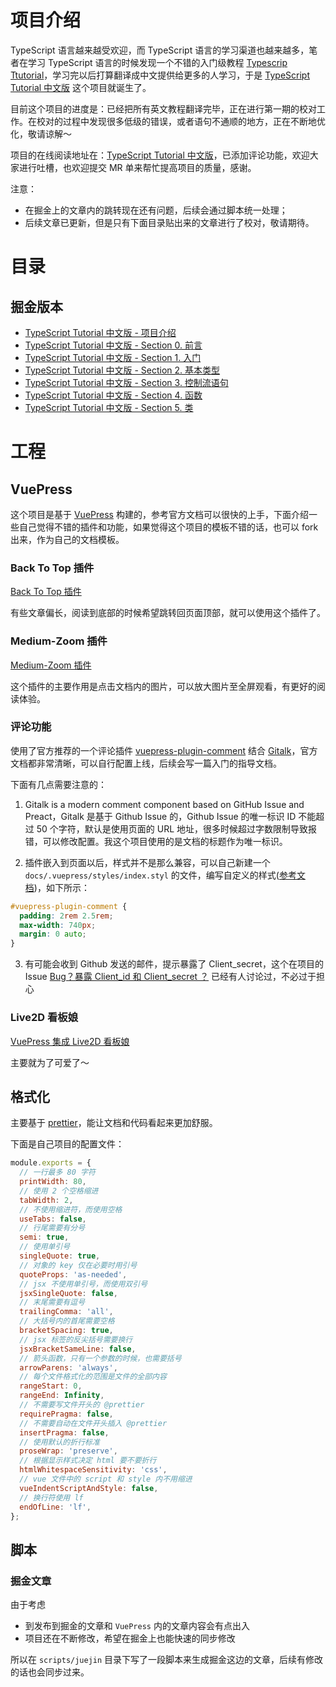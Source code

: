 # 项目介绍

TypeScript 语言越来越受欢迎，而 TypeScript 语言的学习渠道也越来越多，笔者在学习 TypeScript 语言的时候发现一个不错的入门级教程 [Typescrip Ttutorial](https://www.typescripttutorial.net/)，学习完以后打算翻译成中文提供给更多的人学习，于是 [TypeScript Tutorial 中文版](https://github.com/cody1991/TypeScript-Tutorial) 这个项目就诞生了。

目前这个项目的进度是：已经把所有英文教程翻译完毕，正在进行第一期的校对工作。在校对的过程中发现很多低级的错误，或者语句不通顺的地方，正在不断地优化，敬请谅解～

项目的在线阅读地址在：[TypeScript Tutorial 中文版](https://cody1991.github.io/TypeScript-Tutorial/)，已添加评论功能，欢迎大家进行吐槽，也欢迎提交 MR 单来帮忙提高项目的质量，感谢。

注意：

- 在掘金上的文章内的跳转现在还有问题，后续会通过脚本统一处理；
- 后续文章已更新，但是只有下面目录贴出来的文章进行了校对，敬请期待。

# 目录

## 掘金版本

- [TypeScript Tutorial 中文版 - 项目介绍](https://juejin.cn/post/6984281217168310302)
- [TypeScript Tutorial 中文版 - Section 0. 前言](https://juejin.cn/post/6984281996449021966)
- [TypeScript Tutorial 中文版 - Section 1. 入门](https://juejin.cn/post/6984290303880478757)
- [TypeScript Tutorial 中文版 - Section 2. 基本类型](https://juejin.cn/post/6984309148553445406)
- [TypeScript Tutorial 中文版 - Section 3. 控制流语句](https://juejin.cn/post/6984313301530312734)
- [TypeScript Tutorial 中文版 - Section 4. 函数](https://juejin.cn/post/6984313766053675022)
- [TypeScript Tutorial 中文版 - Section 5. 类](https://juejin.cn/post/6984313923902111781)

# 工程

## VuePress

这个项目是基于 [VuePress](https://vuepress.vuejs.org/) 构建的，参考官方文档可以很快的上手，下面介绍一些自己觉得不错的插件和功能，如果觉得这个项目的模板不错的话，也可以 fork 出来，作为自己的文档模板。

### Back To Top 插件

[Back To Top 插件](https://vuepress.vuejs.org/zh/plugin/official/plugin-back-to-top.html)

有些文章偏长，阅读到底部的时候希望跳转回页面顶部，就可以使用这个插件了。

### Medium-Zoom 插件

[Medium-Zoom 插件](https://vuepress.vuejs.org/zh/plugin/official/plugin-medium-zoom.html)

这个插件的主要作用是点击文档内的图片，可以放大图片至全屏观看，有更好的阅读体验。

### 评论功能

使用了官方推荐的一个评论插件 [vuepress-plugin-comment](https://github.com/dongyuanxin/vuepress-plugin-comment) 结合 [Gitalk](https://github.com/gitalk/gitalk)，官方文档都非常清晰，可以自行配置上线，后续会写一篇入门的指导文档。

下面有几点需要注意的：

1. Gitalk is a modern comment component based on GitHub Issue and Preact，Gitalk 是基于 Github Issue 的，Github Issue 的唯一标识 ID 不能超过 50 个字符，默认是使用页面的 URL 地址，很多时候超过字数限制导致报错，可以修改配置。我这个项目使用的是文档的标题作为唯一标识。

2. 插件嵌入到页面以后，样式并不是那么兼容，可以自己新建一个 `docs/.vuepress/styles/index.styl` 的文件，编写自定义的样式([参考文档](https://vuepress.vuejs.org/config/#styling))，如下所示：

```css
#vuepress-plugin-comment {
  padding: 2rem 2.5rem;
  max-width: 740px;
  margin: 0 auto;
}
```

3. 有可能会收到 Github 发送的邮件，提示暴露了 Client_secret，这个在项目的 Issue [Bug？暴露 Client_id 和 Client_secret ？](https://github.com/gitalk/gitalk/issues/150) 已经有人讨论过，不必过于担心

### Live2D 看板娘

[VuePress 集成 Live2D 看板娘](https://github.com/JoeyBling/vuepress-plugin-helper-live2d)

主要就为了可爱了～

## 格式化

主要基于 [prettier](https://prettier.io/)，能让文档和代码看起来更加舒服。

下面是自己项目的配置文件：

```js
module.exports = {
  // 一行最多 80 字符
  printWidth: 80,
  // 使用 2 个空格缩进
  tabWidth: 2,
  // 不使用缩进符，而使用空格
  useTabs: false,
  // 行尾需要有分号
  semi: true,
  // 使用单引号
  singleQuote: true,
  // 对象的 key 仅在必要时用引号
  quoteProps: 'as-needed',
  // jsx 不使用单引号，而使用双引号
  jsxSingleQuote: false,
  // 末尾需要有逗号
  trailingComma: 'all',
  // 大括号内的首尾需要空格
  bracketSpacing: true,
  // jsx 标签的反尖括号需要换行
  jsxBracketSameLine: false,
  // 箭头函数，只有一个参数的时候，也需要括号
  arrowParens: 'always',
  // 每个文件格式化的范围是文件的全部内容
  rangeStart: 0,
  rangeEnd: Infinity,
  // 不需要写文件开头的 @prettier
  requirePragma: false,
  // 不需要自动在文件开头插入 @prettier
  insertPragma: false,
  // 使用默认的折行标准
  proseWrap: 'preserve',
  // 根据显示样式决定 html 要不要折行
  htmlWhitespaceSensitivity: 'css',
  // vue 文件中的 script 和 style 内不用缩进
  vueIndentScriptAndStyle: false,
  // 换行符使用 lf
  endOfLine: 'lf',
};
```

## 脚本

### 掘金文章

由于考虑

- 到发布到掘金的文章和 `VuePress` 内的文章内容会有点出入
- 项目还在不断修改，希望在掘金上也能快速的同步修改

所以在 `scripts/juejin` 目录下写了一段脚本来生成掘金这边的文章，后续有修改的话也会同步过来。
